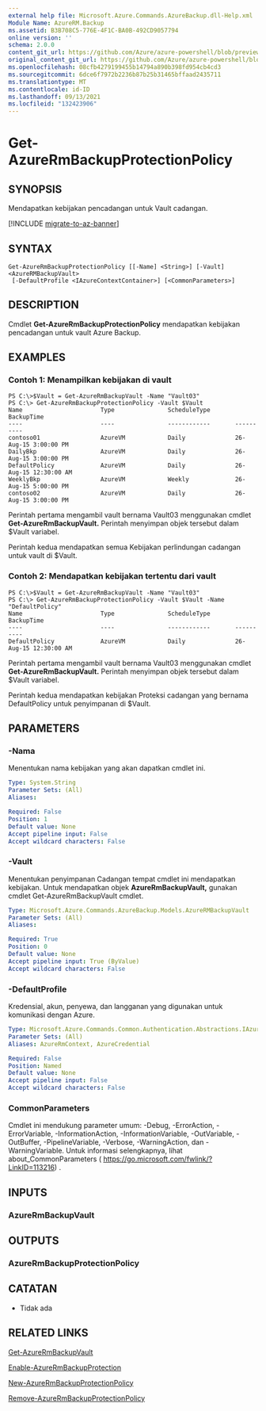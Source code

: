 ```yaml
---
external help file: Microsoft.Azure.Commands.AzureBackup.dll-Help.xml
Module Name: AzureRM.Backup
ms.assetid: B3B708C5-776E-4F1C-BA0B-492CD9057794
online version: ''
schema: 2.0.0
content_git_url: https://github.com/Azure/azure-powershell/blob/preview/src/ResourceManager/AzureBackup/Commands.AzureBackup/help/Get-AzureRmBackupProtectionPolicy.md
original_content_git_url: https://github.com/Azure/azure-powershell/blob/preview/src/ResourceManager/AzureBackup/Commands.AzureBackup/help/Get-AzureRmBackupProtectionPolicy.md
ms.openlocfilehash: 08cfb4279199455b14794a890b398fd954cb4cd3
ms.sourcegitcommit: 6dce6f7972b2236b87b25b31465bffaad2435711
ms.translationtype: MT
ms.contentlocale: id-ID
ms.lasthandoff: 09/13/2021
ms.locfileid: "132423906"
---
```

# Get-AzureRmBackupProtectionPolicy

## SYNOPSIS
Mendapatkan kebijakan pencadangan untuk Vault cadangan.

[!INCLUDE [migrate-to-az-banner](../../includes/migrate-to-az-banner.md)]

## SYNTAX

```
Get-AzureRmBackupProtectionPolicy [[-Name] <String>] [-Vault] <AzureRMBackupVault>
 [-DefaultProfile <IAzureContextContainer>] [<CommonParameters>]
```

## DESCRIPTION
Cmdlet **Get-AzureRmBackupProtectionPolicy** mendapatkan kebijakan pencadangan untuk vault Azure Backup.

## EXAMPLES

### Contoh 1: Menampilkan kebijakan di vault
```
PS C:\>$Vault = Get-AzureRmBackupVault -Name "Vault03"
PS C:\> Get-AzureRmBackupProtectionPolicy -Vault $Vault 
Name                      Type               ScheduleType       BackupTime
----                      ----               ------------       ----------
contoso01                 AzureVM            Daily              26-Aug-15 3:00:00 PM
DailyBkp                  AzureVM            Daily              26-Aug-15 3:00:00 PM
DefaultPolicy             AzureVM            Daily              26-Aug-15 12:30:00 AM
WeeklyBkp                 AzureVM            Weekly             26-Aug-15 5:00:00 PM
contoso02                 AzureVM            Daily              26-Aug-15 3:00:00 PM
```

Perintah pertama mengambil vault bernama Vault03 menggunakan cmdlet **Get-AzureRmBackupVault.**
Perintah menyimpan objek tersebut dalam $Vault variabel.

Perintah kedua mendapatkan semua Kebijakan perlindungan cadangan untuk vault di $Vault.

### Contoh 2: Mendapatkan kebijakan tertentu dari vault
```
PS C:\>$Vault = Get-AzureRmBackupVault -Name "Vault03"
PS C:\> Get-AzureRmBackupProtectionPolicy -Vault $Vault -Name "DefaultPolicy"
Name                      Type               ScheduleType       BackupTime
----                      ----               ------------       ----------
DefaultPolicy             AzureVM            Daily              26-Aug-15 12:30:00 AM
```

Perintah pertama mengambil vault bernama Vault03 menggunakan cmdlet **Get-AzureRmBackupVault.**
Perintah menyimpan objek tersebut dalam $Vault variabel.

Perintah kedua mendapatkan kebijakan Proteksi cadangan yang bernama DefaultPolicy untuk penyimpanan di $Vault.

## PARAMETERS

### -Nama
Menentukan nama kebijakan yang akan dapatkan cmdlet ini.

```yaml
Type: System.String
Parameter Sets: (All)
Aliases: 

Required: False
Position: 1
Default value: None
Accept pipeline input: False
Accept wildcard characters: False
```

### -Vault
Menentukan penyimpanan Cadangan tempat cmdlet ini mendapatkan kebijakan.
Untuk mendapatkan objek **AzureRmBackupVault,** gunakan cmdlet Get-AzureRmBackupVault cmdlet.

```yaml
Type: Microsoft.Azure.Commands.AzureBackup.Models.AzureRMBackupVault
Parameter Sets: (All)
Aliases: 

Required: True
Position: 0
Default value: None
Accept pipeline input: True (ByValue)
Accept wildcard characters: False
```

### -DefaultProfile
Kredensial, akun, penyewa, dan langganan yang digunakan untuk komunikasi dengan Azure.

```yaml
Type: Microsoft.Azure.Commands.Common.Authentication.Abstractions.IAzureContextContainer
Parameter Sets: (All)
Aliases: AzureRmContext, AzureCredential

Required: False
Position: Named
Default value: None
Accept pipeline input: False
Accept wildcard characters: False
```

### CommonParameters
Cmdlet ini mendukung parameter umum: -Debug, -ErrorAction, -ErrorVariable, -InformationAction, -InformationVariable, -OutVariable, -OutBuffer, -PipelineVariable, -Verbose, -WarningAction, dan -WarningVariable. Untuk informasi selengkapnya, lihat about_CommonParameters ( https://go.microsoft.com/fwlink/?LinkID=113216) .

## INPUTS

### AzureRmBackupVault

## OUTPUTS

### AzureRmBackupProtectionPolicy

## CATATAN
* Tidak ada

## RELATED LINKS

[Get-AzureRmBackupVault](./Get-AzureRmBackupVault.md)

[Enable-AzureRmBackupProtection](./Enable-AzureRmBackupProtection.md)

[New-AzureRmBackupProtectionPolicy](./New-AzureRmBackupProtectionPolicy.md)

[Remove-AzureRmBackupProtectionPolicy](./Remove-AzureRmBackupProtectionPolicy.md)


